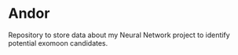 # Andor
Repository to store data about my Neural Network project to identify potential exomoon candidates.
